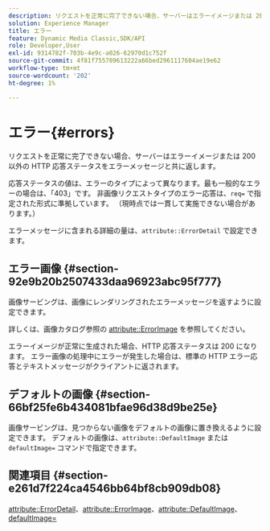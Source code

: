 ```yaml
---
description: リクエストを正常に完了できない場合、サーバーはエラーイメージまたは 200 以外の HTTP 応答ステータスをエラーメッセージと共に返します。
solution: Experience Manager
title: エラー
feature: Dynamic Media Classic,SDK/API
role: Developer,User
exl-id: 9314782f-703b-4e9c-a026-62970d1c752f
source-git-commit: 4f81f755789613222a66bed2961117604ae19e62
workflow-type: tm+mt
source-wordcount: '202'
ht-degree: 1%

---
```


# エラー{#errors}

リクエストを正常に完了できない場合、サーバーはエラーイメージまたは 200 以外の HTTP 応答ステータスをエラーメッセージと共に返します。

応答ステータスの値は、エラーのタイプによって異なります。最も一般的なエラーの場合は、「403」です。 非画像リクエストタイプのエラー応答は、`req=` で指定された形式に準拠しています。 （現時点では一貫して実施できない場合があります。）

エラーメッセージに含まれる詳細の量は、`attribute::ErrorDetail` で設定できます。

## エラー画像 {#section-92e9b20b2507433daa96923abc95f777}

画像サービングは、画像にレンダリングされたエラーメッセージを返すように設定できます。

詳しくは、画像カタログ参照の [attribute::ErrorImage](../../../../../is-api/image-catalog/image-serving-api-ref/c-image-catalog-reference/c-attributes-reference/r-errorimage.md#reference-c494d5d8b2584fe3800f35baabd0292c) を参照してください。

エラーイメージが正常に生成された場合、HTTP 応答ステータスは 200 になります。 エラー画像の処理中にエラーが発生した場合は、標準の HTTP エラー応答とテキストメッセージがクライアントに返されます。

## デフォルトの画像 {#section-66bf25fe6b434081bfae96d38d9be25e}

画像サービングは、見つからない画像をデフォルトの画像に置き換えるように設定できます。 デフォルトの画像は、`attribute::DefaultImage` または `defaultImage=` コマンドで指定できます。

## 関連項目 {#section-e261d7f224ca4546bb64bf8cb909db08}

[attribute::ErrorDetail](../../../../../is-api/image-catalog/image-serving-api-ref/c-image-catalog-reference/c-attributes-reference/r-errordetail.md#reference-4987c8cddcba4c88960170e49cafc561)、[attribute::ErrorImage](../../../../../is-api/image-catalog/image-serving-api-ref/c-image-catalog-reference/c-attributes-reference/r-errorimage.md#reference-c494d5d8b2584fe3800f35baabd0292c)、[attribute::DefaultImage](../../../../../is-api/image-catalog/image-serving-api-ref/c-image-catalog-reference/c-attributes-reference/r-is-cat-defaultimage.md#reference-8e9900e129f54ed68462a3c2fc3bc433)、[defaultImage=](../../../../../is-api/http-ref/image-serving-api-ref/c-http-protocol-reference/c-command-reference/r-is-http-defaultimage.md#reference-209aa6ce830f490483412eb26af67fd2)
